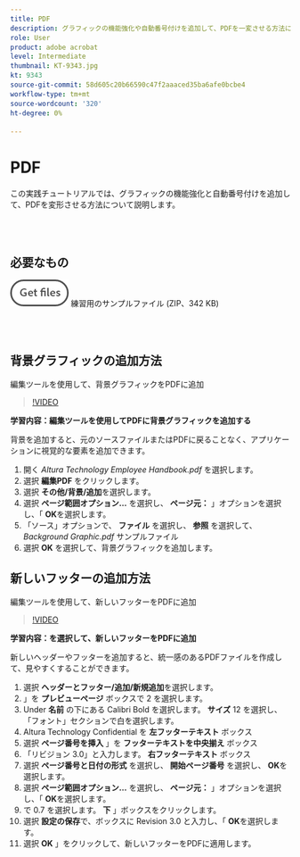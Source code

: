 ```yaml
---
title: PDF
description: グラフィックの機能強化や自動番号付けを追加して、PDFを一変させる方法について説明します
role: User
product: adobe acrobat
level: Intermediate
thumbnail: KT-9343.jpg
kt: 9343
source-git-commit: 58d605c20b66590c47f2aaaced35ba6afe0bcbe4
workflow-type: tm+mt
source-wordcount: '320'
ht-degree: 0%

---
```


# PDF

この実践チュートリアルでは、グラフィックの機能強化と自動番号付けを追加して、PDFを変形させる方法について説明します。

<br> 

## 必要なもの

[![ダウンロード](../assets/Getfiles.png)](../assets/Enhance.zip)
練習用のサンプルファイル (ZIP、342 KB)

<br> 

## 背景グラフィックの追加方法

編集ツールを使用して、背景グラフィックをPDFに追加

>[!VIDEO](https://video.tv.adobe.com/v/338746?hidetitle=true)

**学習内容：編集ツールを使用してPDFに背景グラフィックを追加する**

背景を追加すると、元のソースファイルまたはPDFに戻ることなく、アプリケーションに視覚的な要素を追加できます。

1. 開く *Altura Technology Employee Handbook.pdf* を選択します。
1. 選択 **編集PDF** をクリックします。
1. 選択 **その他/背景/追加**&#x200B;を選択します。
1. 選択 **ページ範囲オプション…** を選択し、 **ページ元：** 」オプションを選択し、「 **OK**&#x200B;を選択します。
1. 「ソース」オプションで、 **ファイル** を選択し、 **参照** を選択して、 *Background Graphic.pdf* サンプルファイル
1. 選択 **OK** を選択して、背景グラフィックを追加します。

## 新しいフッターの追加方法

編集ツールを使用して、新しいフッターをPDFに追加

>[!VIDEO](https://video.tv.adobe.com/v/338745?hidetitle=true)

**学習内容：を選択して、新しいフッターをPDFに追加**

新しいヘッダーやフッターを追加すると、統一感のあるPDFファイルを作成して、見やすくすることができます。

1. 選択 **ヘッダーとフッター/追加/新規追加**&#x200B;を選択します。
1. 」を **プレビューページ** ボックスで 2 を選択します。
1. Under **名前** の下にある Calibri Bold を選択します。 **サイズ** 12 を選択し、「フォント」セクションで白を選択します。
1. Altura Technology Confidential を **左フッターテキスト** ボックス
1. 選択 **ページ番号を挿入** 」を **フッターテキストを中央揃え** ボックス
1. 「リビジョン 3.0」と入力します。 **右フッターテキスト** ボックス
1. 選択 **ページ番号と日付の形式** を選択し、 **開始ページ番号** を選択し、 **OK**&#x200B;を選択します。
1. 選択 **ページ範囲オプション…** を選択し、 **ページ元：** 」オプションを選択し、「 **OK**&#x200B;を選択します。
1. で 0.7 を選択します。 **下** 」ボックスをクリックします。
1. 選択 **設定の保存**&#x200B;で、ボックスに Revision 3.0 と入力し、「 **OK**&#x200B;を選択します。
1. 選択 **OK** 」をクリックして、新しいフッターをPDFに適用します。


